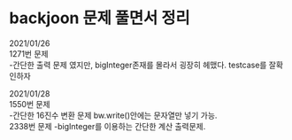 # backjoon 문제 풀면서 정리

2021/01/26  
1271번 문제  
-간단한 출력 문제 였지만, bigInteger존재를 몰라서 굉장히 헤맸다. testcase를 잘확인하자

2021/01/28  
1550번 문제  
-간단한 16진수 변환 문제 bw.write()안에는 문자열만 넣기 가능.  
2338번 문제
-bigInteger를 이용하는 간단한 계산 출력문제.